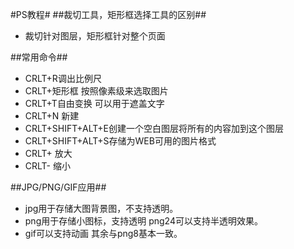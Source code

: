 #PS教程#
##裁切工具，矩形框选择工具的区别##
+ 裁切针对图层，矩形框针对整个页面

##常用命令##

+ CRLT+R调出比例尺
+ CRLT+矩形框 按照像素级来选取图片
+ CRLT+T自由变换 可以用于遮盖文字
+ CRLT+N 新建
+ CRLT+SHIFT+ALT+E创建一个空白图层将所有的内容加到这个图层
+ CRLT+SHIFT+ALT+S存储为WEB可用的图片格式
+ CRLT+ 放大
+ CRLT- 缩小

##JPG/PNG/GIF应用##

+ jpg用于存储大图背景图，不支持透明。
+ png用于存储小图标，支持透明 png24可以支持半透明效果。
+ gif可以支持动画 其余与png8基本一致。